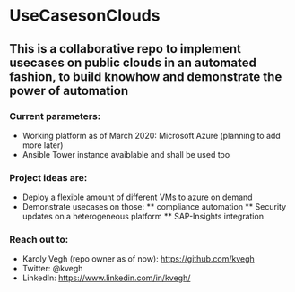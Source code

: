 # UseCasesonClouds
## This is a collaborative repo to implement usecases on public clouds in an automated fashion, to build knowhow and demonstrate the power of automation

### Current parameters: 
* Working platform as of March 2020: Microsoft Azure (planning to add more later) 
* Ansible Tower instance avaiblable and shall be used too 

### Project ideas are: 
* Deploy a flexible amount of different VMs to azure on demand 
* Demonstrate usecases on those: 
** compliance automation
** Security updates on a heterogeneous platform
** SAP-Insights integration

### Reach out to: 
* Karoly Vegh (repo owner as of now): https://github.com/kvegh
* Twitter: @kvegh
* LinkedIn: https://www.linkedin.com/in/kvegh/
 
 




